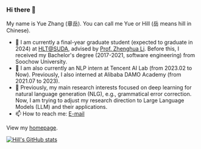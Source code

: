 ### Hi there 👋

My name is Yue Zhang (章岳). You can call me Yue or Hill (岳 means hill in Chinese).

- 🌱 I am currently a final-year graduate student (expected to graduate in 2024) at [HLT@SUDA](http://hlt.suda.edu.cn/), advised by [Prof. Zhenghua Li](http://hlt.suda.edu.cn/~zhli/). Before this, I received my Bachelor's degree (2017-2021, software engineering) from Soochow University.
- 👯 I am also currently an NLP intern at Tencent AI Lab (from 2023.02 to Now). Previously, I also interned at Alibaba DAMO Academy (from 2021.07 to 2023).
- 🤔 Previously, my main research interests focused on deep learning for natural language generation (NLG), e.g., grammatical error correction. Now, I am trying to adjust my research direction to Large Language Models (LLM) and their applications.
- 📫 How to reach me: [E-mail](mailto:hillzhang1999@qq.com)

View my [homepage](https://hillzhang1999.github.io/).

[![Hill's GitHub stats](https://github-readme-stats.vercel.app/api?username=HillZhang1999)](https://github.com/anuraghazra/github-readme-stats)
